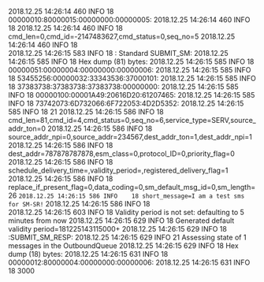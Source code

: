2018.12.25 14:26:14 460 INFO    18 00000010:80000015:00000000:00000005:
2018.12.25 14:26:14 460 INFO    18 
2018.12.25 14:26:14 460 INFO    18 cmd_len=0,cmd_id=-2147483627,cmd_status=0,seq_no=5
2018.12.25 14:26:14 460 INFO    18  
2018.12.25 14:26:15 583 INFO    18 : Standard SUBMIT_SM:
2018.12.25 14:26:15 585 INFO    18 Hex dump (81) bytes:
2018.12.25 14:26:15 585 INFO    18 00000051:00000004:00000000:00000006:
2018.12.25 14:26:15 585 INFO    18 53455256:00000032:33343536:37000101:
2018.12.25 14:26:15 585 INFO    18 37383738:37383738:37383738:00000000:
2018.12.25 14:26:15 585 INFO    18 00000100:00001A49:20616D20:61207465:
2018.12.25 14:26:15 585 INFO    18 73742073:6D732066:6F722053:4D2D5352:
2018.12.25 14:26:15 585 INFO    18 21
2018.12.25 14:26:15 586 INFO    18 cmd_len=81,cmd_id=4,cmd_status=0,seq_no=6,service_type=SERV,source_addr_ton=0
2018.12.25 14:26:15 586 INFO    18 source_addr_npi=0,source_addr=234567,dest_addr_ton=1,dest_addr_npi=1
2018.12.25 14:26:15 586 INFO    18 dest_addr=787878787878,esm_class=0,protocol_ID=0,priority_flag=0
2018.12.25 14:26:15 586 INFO    18 schedule_delivery_time=,validity_period=,registered_delivery_flag=1
2018.12.25 14:26:15 586 INFO    18 replace_if_present_flag=0,data_coding=0,sm_default_msg_id=0,sm_length=26
`2018.12.25 14:26:15 586 INFO    18 short_message=I am a test sms for SM-SR!`
2018.12.25 14:26:15 586 INFO    18  
2018.12.25 14:26:15 603 INFO    18 Validity period is not set: defaulting to 5 minutes from now
2018.12.25 14:26:15 629 INFO    18 Generated default validity period=181225143115000+
2018.12.25 14:26:15 629 INFO    18 :SUBMIT_SM_RESP:
2018.12.25 14:26:15 629 INFO    21 Assessing state of 1 messages in the OutboundQueue
2018.12.25 14:26:15 629 INFO    18 Hex dump (18) bytes:
2018.12.25 14:26:15 631 INFO    18 00000012:80000004:00000000:00000006:
2018.12.25 14:26:15 631 INFO    18 3000